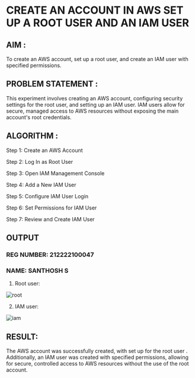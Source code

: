# CREATE AN ACCOUNT IN AWS SET UP A ROOT USER AND AN IAM USER
## AIM :
To create an AWS account, set up a root user, and create an IAM user with specified permissions.

## PROBLEM STATEMENT :
This experiment involves creating an AWS account, configuring security settings for the root user, and setting up an IAM user. IAM users allow for secure, managed access to AWS resources without exposing the main account's root credentials.

## ALGORITHM :
Step 1:
Create an AWS Account

Step 2:
Log In as Root User

Step 3:
Open IAM Management Console

Step 4:
Add a New IAM User

Step 5:
Configure IAM User Login

Step 6:
Set Permissions for IAM User

Step 7:
Review and Create IAM User

## OUTPUT
### REG NUMBER: 212222100047
### NAME: SANTHOSH S
1. Root user:

![root](https://github.com/user-attachments/assets/d93ff860-9fc1-481f-b4e8-33143299045d)


2. IAM user:
  
![iam](https://github.com/user-attachments/assets/2e5ebc61-4e5f-4fd7-ba9c-0da3b7b12dc0)

 
## RESULT:
The AWS account was successfully created, with set up for the root user . Additionally, an IAM user was created with specified permissions, allowing for secure, controlled access to AWS resources without the use of the root account.
 

  


